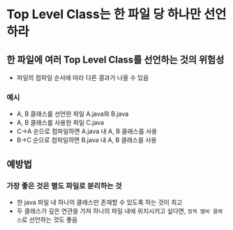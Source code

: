 # Top Level Class는 한 파일 당 하나만 선언하라

## 한 파일에 여러 Top Level Class를 선언하는 것의 위험성

- 파일의 컴파일 순서에 따라 다른 결과가 나올 수 있음

### 예시

- A, B 클래스를 선언한 파일 A.java와 B.java
- A, B 클래스를 사용한 파일 C.java
- C→A 순으로 컴파일하면 A.java 내 A, B 클래스를 사용
- B→C 순으로 컴파일하면 B.java 내 A, B 클래스를 사용

## 예방법

### 가장 좋은 것은 별도 파일로 분리하는 것

- 한 java 파일 내 하나의 클래스만 존재할 수 있도록 하는 것이 최고
- 두 클래스가 깊은 연관을 가져 하나의 파일 내에 위치시키고 싶다면, `정적 멤버 클래스`로 선언하는 것도 좋음
